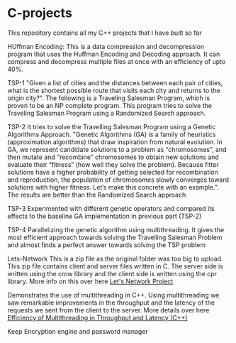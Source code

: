# C-projects
This repository contains all my C++ projects that I have built so far

HUffman Encoding: 
This is a data compression and decompression program that uses the Huffman Encoding and Decoding approach. It can compress
and decompress multiple files at once with an efficiency of upto 40%. 

TSP-1
"Given a list of cities and the distances between each pair of cities, what is the shortest possible route 
that visits each city and returns to the origin city?". The following is a Traveling Salesman Program, which 
is proven to be an NP complete program. This program tries to solve the Traveling Salesman Program using a 
Randomized Search approach. 

TSP-2
It tries to solve the Travelling Salesman Program using a Genetic Algorithms Approach. "Genetic Algorithms (GA) 
is a family of heuristics (approximation algorithms) that draw inspiration from natural evolution. In GA, we 
represent candidate solutions to a problem as “chromosomes”, and then mutate and “recombine” chromosomes to 
obtain new solutions and evaluate their “fitness” (how well they solve the problem). Because fitter solutions 
have a higher probability of getting selected for recombination and reproduction, the population of chromosomes 
slowly converges toward solutions with higher fitness. Let’s make this concrete with an example.". The results 
are better than the Randomized Search approach

TSP-3
Experimented with different genetic operators and compared its effects to the baseline GA implementation in previous
part (TSP-2)

TSP-4
Parallelizing the genetic algorithm using multithreading. It gives the most efficient approach towards solving the
Travelling Salesman Problem and almost finds a perfect answer towards solving the TSP problem

Lets-Network
This is a zip file as the original folder was too big to upload. This zip file contains client and server files written in C. The server side is written using the crow library and the client side is written using the cpr library. More info on this over here [Let's Network Project](https://github.com/prg007/Lets_Network) 


Demonstrates the use of multithreading in C++. Using multithreading we saw remarkable improvements in the throughput and the latency of the requests we sent from the client to the server. More details over here
[Efficiency of Multithreading in Throughput and Latency (C++)](https://github.com/prg007/HW6)

Keep
Encryption engine and password manager


